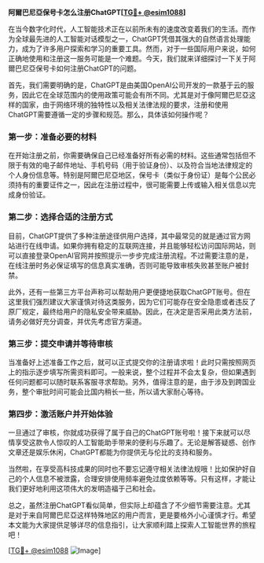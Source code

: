 **阿爾巴尼亞保号卡怎么注册ChatGPT[[TG💪+ @esim1088](https://t.me/s/esim1088)]**

在当今数字化时代，人工智能技术正在以前所未有的速度改变着我们的生活。而作为全球最先进的人工智能对话模型之一，ChatGPT凭借其强大的自然语言处理能力，成为了许多用户探索和学习的重要工具。然而，对于一些国际用户来说，如何正确地使用和注册这一服务可能是一个难题。今天，我们就来详细探讨一下关于阿爾巴尼亞保号卡如何注册ChatGPT的问题。

首先，我们需要明确的是，ChatGPT是由美国OpenAI公司开发的一款基于云的服务，因此它在全球范围内的使用政策可能会有所不同。尤其是对于像阿爾巴尼亞这样的国家，由于网络环境的独特性以及相关法律法规的要求，注册和使用ChatGPT需要遵循一定的步骤和规范。那么，具体该如何操作呢？

### 第一步：准备必要的材料

在开始注册之前，你需要确保自己已经准备好所有必需的材料。这些通常包括但不限于有效的电子邮件地址、手机号码（用于验证身份）、以及符合当地法律规定的个人身份信息等。特别是阿爾巴尼亞地区，保号卡（类似于身份证）是每个公民必须持有的重要证件之一，因此在注册过程中，很可能需要上传或输入相关信息以完成身份验证。

### 第二步：选择合适的注册方式

目前，ChatGPT提供了多种注册途径供用户选择，其中最常见的就是通过官方网站进行在线申请。如果你拥有稳定的互联网连接，并且能够轻松访问国际网站，则可以直接登录OpenAI官网并按照提示一步步完成注册流程。不过需要注意的是，在线注册时务必保证填写的信息真实准确，否则可能导致审核失败甚至账户被封禁。

此外，还有一些第三方平台声称可以帮助用户更便捷地获取ChatGPT账号。但在这里我们强烈建议大家谨慎对待这类服务，因为它们可能存在安全隐患或者违反了原厂规定，最终给用户的隐私安全带来威胁。因此，在决定是否采用此类方法前，请务必做好充分调查，并优先考虑官方渠道。

### 第三步：提交申请并等待审核

当准备好上述准备工作之后，就可以正式提交你的注册请求啦！此时只需按照网页上的指示逐步填写所需资料即可。一般来说，整个过程并不会太复杂，但如果遇到任何问题都可以随时联系客服寻求帮助。另外，值得注意的是，由于涉及到跨国业务，整个审批时间可能会比国内稍长一些，所以请大家耐心等待。

### 第四步：激活账户并开始体验

一旦通过了审核，你就成功获得了属于自己的ChatGPT账号啦！接下来就可以尽情享受这款令人惊叹的人工智能助手带来的便利与乐趣了。无论是解答疑惑、创作文章还是娱乐休闲，ChatGPT都能为你提供无与伦比的支持和服务。

当然啦，在享受高科技成果的同时也不要忘记遵守相关法律法规哦！比如保护好自己的个人信息不被泄露，合理安排使用频率避免过度依赖等等。只有这样，才能让我们更好地利用这项伟大的发明造福于己和社会。

总之，虽然注册ChatGPT看似简单，但实际上却蕴含了不少细节需要注意。尤其是对于来自阿爾巴尼亞这样特殊地区的用户而言，更是要格外小心谨慎才行。希望本文能为大家提供足够详尽的信息指引，让大家顺利踏上探索人工智能世界的旅程吧！

[[TG💪+ @esim1088](https://t.me/s/esim1088) ![Image](https://i.postimg.cc/4NQfJmqS/Snipaste-2025-05-13-00-14-12.png)]